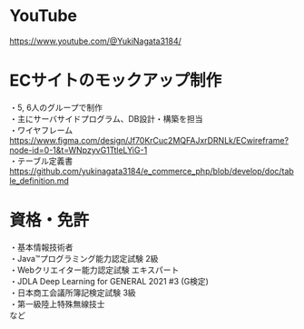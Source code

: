 # YouTube
https://www.youtube.com/@YukiNagata3184/

# ECサイトのモックアップ制作  
・5, 6人のグループで制作  
・主にサーバサイドプログラム、DB設計・構築を担当  
・ワイヤフレーム  
https://www.figma.com/design/Jf70KrCuc2MQFAJxrDRNLk/ECwireframe?node-id=0-1&t=WNpzyvG1TtleLYiG-1  
・テーブル定義書  
https://github.com/yukinagata3184/e_commerce_php/blob/develop/doc/table_definition.md  

# 資格・免許  
・基本情報技術者  
・Java™プログラミング能力認定試験 2級  
・Webクリエイター能力認定試験 エキスパート  
・JDLA Deep Learning for GENERAL 2021 #3 (G検定)  
・日本商工会議所簿記検定試験 3級  
・第一級陸上特殊無線技士  
など  
<!---
yukinagata3184/yukinagata3184 is a ✨ special ✨ repository because its `README.md` (this file) appears on your GitHub profile.
You can click the Preview link to take a look at your changes.
--->
